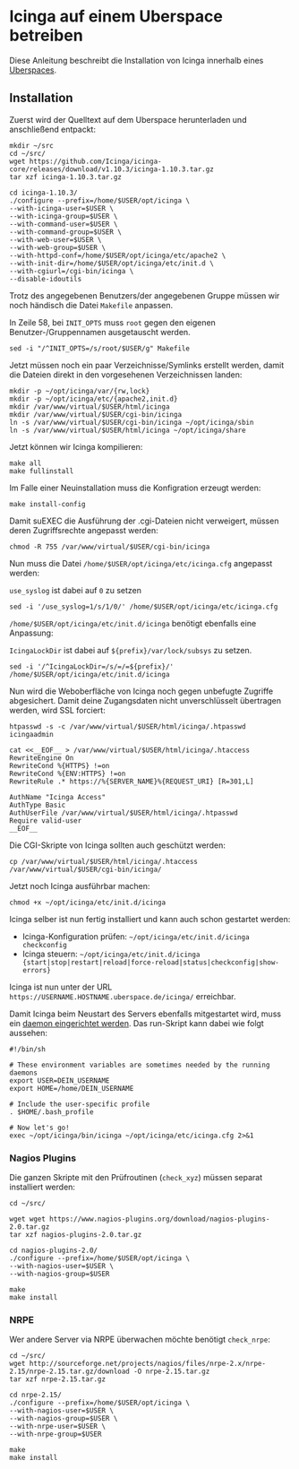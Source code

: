 # Icinga auf einem Uberspace betreiben

Diese Anleitung beschreibt die Installation von Icinga innerhalb eines [Uberspaces](https://uberspace.de/).

## Installation

Zuerst wird der Quelltext auf dem Uberspace herunterladen und anschließend entpackt:

    mkdir ~/src
    cd ~/src/
    wget https://github.com/Icinga/icinga-core/releases/download/v1.10.3/icinga-1.10.3.tar.gz
    tar xzf icinga-1.10.3.tar.gz

    cd icinga-1.10.3/
    ./configure --prefix=/home/$USER/opt/icinga \
    --with-icinga-user=$USER \
    --with-icinga-group=$USER \
    --with-command-user=$USER \
    --with-command-group=$USER \
    --with-web-user=$USER \
    --with-web-group=$USER \
    --with-httpd-conf=/home/$USER/opt/icinga/etc/apache2 \
    --with-init-dir=/home/$USER/opt/icinga/etc/init.d \
    --with-cgiurl=/cgi-bin/icinga \
    --disable-idoutils

Trotz des angegebenen Benutzers/der angegebenen Gruppe müssen wir noch händisch die Datei `Makefile` anpassen.

In Zeile 58, bei `INIT_OPTS` muss `root` gegen den eigenen Benutzer-/Gruppennamen ausgetauscht werden.

    sed -i "/^INIT_OPTS=/s/root/$USER/g" Makefile

Jetzt müssen noch ein paar Verzeichnisse/Symlinks erstellt werden, damit die Dateien direkt in den vorgesehenen Verzeichnissen landen:

    mkdir -p ~/opt/icinga/var/{rw,lock}
    mkdir -p ~/opt/icinga/etc/{apache2,init.d}
    mkdir /var/www/virtual/$USER/html/icinga
    mkdir /var/www/virtual/$USER/cgi-bin/icinga
    ln -s /var/www/virtual/$USER/cgi-bin/icinga ~/opt/icinga/sbin
    ln -s /var/www/virtual/$USER/html/icinga ~/opt/icinga/share

Jetzt können wir Icinga kompilieren:

    make all
    make fullinstall
    
Im Falle einer Neuinstallation muss die Konfigration erzeugt werden:

    make install-config

Damit suEXEC die Ausführung der .cgi-Dateien nicht verweigert, müssen deren Zugriffsrechte angepasst werden:

    chmod -R 755 /var/www/virtual/$USER/cgi-bin/icinga

Nun muss die Datei `/home/$USER/opt/icinga/etc/icinga.cfg` angepasst werden:

`use_syslog` ist dabei auf `0` zu setzen

    sed -i '/use_syslog=1/s/1/0/' /home/$USER/opt/icinga/etc/icinga.cfg

`/home/$USER/opt/icinga/etc/init.d/icinga` benötigt ebenfalls eine Anpassung: 

`IcingaLockDir` ist dabei auf `${prefix}/var/lock/subsys` zu setzen.

    sed -i '/^IcingaLockDir=/s/=/=${prefix}/' /home/$USER/opt/icinga/etc/init.d/icinga

Nun wird die Weboberfläche von Icinga noch gegen unbefugte Zugriffe abgesichert. Damit deine Zugangsdaten nicht unverschlüsselt übertragen werden, wird SSL forciert:

```
htpasswd -s -c /var/www/virtual/$USER/html/icinga/.htpasswd icingaadmin
```
```
cat <<__EOF__ > /var/www/virtual/$USER/html/icinga/.htaccess
RewriteEngine On
RewriteCond %{HTTPS} !=on
RewriteCond %{ENV:HTTPS} !=on
RewriteRule .* https://%{SERVER_NAME}%{REQUEST_URI} [R=301,L]

AuthName "Icinga Access"
AuthType Basic
AuthUserFile /var/www/virtual/$USER/html/icinga/.htpasswd
Require valid-user
__EOF__
```

Die CGI-Skripte von Icinga sollten auch geschützt werden:

    cp /var/www/virtual/$USER/html/icinga/.htaccess /var/www/virtual/$USER/cgi-bin/icinga/

Jetzt noch Icinga ausführbar machen:

    chmod +x ~/opt/icinga/etc/init.d/icinga 

Icinga selber ist nun fertig installiert und kann auch schon gestartet werden:

  * Icinga-Konfiguration prüfen: `~/opt/icinga/etc/init.d/icinga checkconfig`
  * Icinga steuern: `~/opt/icinga/etc/init.d/icinga {start|stop|restart|reload|force-reload|status|checkconfig|show-errors}`

Icinga ist nun unter der URL `https://USERNAME.HOSTNAME.uberspace.de/icinga/` erreichbar.

Damit Icinga beim Neustart des Servers ebenfalls mitgestartet wird, muss ein [daemon
eingerichtet werden](https://wiki.uberspace.de/system:daemontools#einen_daemon_einrichten).
Das run-Skript kann dabei wie folgt aussehen:

    #!/bin/sh

    # These environment variables are sometimes needed by the running daemons
    export USER=DEIN_USERNAME
    export HOME=/home/DEIN_USERNAME

    # Include the user-specific profile
    . $HOME/.bash_profile

    # Now let's go!
    exec ~/opt/icinga/bin/icinga ~/opt/icinga/etc/icinga.cfg 2>&1

### Nagios Plugins

Die ganzen Skripte mit den Prüfroutinen (`check_xyz`) müssen separat installiert werden:

    cd ~/src/
    
    wget wget https://www.nagios-plugins.org/download/nagios-plugins-2.0.tar.gz
    tar xzf nagios-plugins-2.0.tar.gz

    cd nagios-plugins-2.0/
    ./configure --prefix=/home/$USER/opt/icinga \
    --with-nagios-user=$USER \
    --with-nagios-group=$USER 

    make
    make install

### NRPE

Wer andere Server via NRPE überwachen möchte benötigt `check_nrpe`:

    cd ~/src/
    wget http://sourceforge.net/projects/nagios/files/nrpe-2.x/nrpe-2.15/nrpe-2.15.tar.gz/download -O nrpe-2.15.tar.gz
    tar xzf nrpe-2.15.tar.gz

    cd nrpe-2.15/
    ./configure --prefix=/home/$USER/opt/icinga \
    --with-nagios-user=$USER \
    --with-nagios-group=$USER \
    --with-nrpe-user=$USER \
    --with-nrpe-group=$USER

    make
    make install
